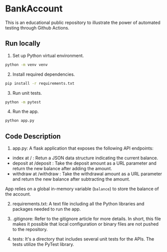 # BankAccount

This is an educational public repository to illustrate the power of automated testing through Github Actions.

## Run locally

1. Set up Python virtual environment.

```bash
python -m venv venv
```

2. Install required dependencies.

```bash
pip install -r requirements.txt
```

3. Run unit tests.

```bash
python -m pytest
```

4. Run the app.

```bash
python app.py
```

## Code Description

1. app.py: A flask application that exposes the following API endpoints:

  - index at / : Retun a JSON data structure indicating the current balance.
  - deposit at /deposit : Take the deposit amount as a URL parameter and return the new balance after adding the amount.
  - withdraw at /withdraw : Take the withdrawal amount as a URL parameter and return the new balance after subtracting the amount.

App relies on a global in-memory variable (`balance`) to store the balance of the account.

2. requirements.txt: A text file including all the Python libraries and packages needed to run the app.

3. .gitignore: Refer to the gitignore article for more details. In short, this file makes it possible that local configuration or binary files are not pushed to the repository.

4. tests: It's a directory that includes several unit tests for the APIs. The tests utilize the PyTest library.